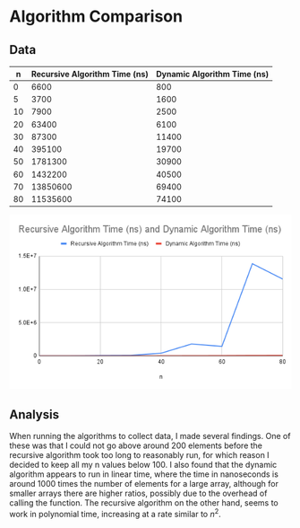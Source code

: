 # Algorithm Comparison

## Data

| n   | Recursive Algorithm Time (ns) | Dynamic Algorithm Time (ns) |
| --- | ----------------------------- | --------------------------- |
| 0   | 6600                          | 800                         |
| 5   | 3700                          | 1600                        |
| 10  | 7900                          | 2500                        |
| 20  | 63400                         | 6100                        |
| 30  | 87300                         | 11400                       |
| 40  | 395100                        | 19700                       |
| 50  | 1781300                       | 30900                       |
| 60  | 1432200                       | 40500                       |
| 70  | 13850600                      | 69400                       |
| 80  | 11535600                      | 74100                       |

![A chart representing the above data](Chart.png)

## Analysis

When running the algorithms to collect data, I made several findings. One of these was that I could not go above around 200 elements before the recursive algorithm took too long to reasonably run, for which reason I decided to keep all my n values below 100. I also found that the dynamic algorithm appears to run in linear time, where the time in nanoseconds is around 1000 times the number of elements for a large array, although for smaller arrays there are higher ratios, possibly due to the overhead of calling the function. The recursive algorithm on the other hand, seems to work in polynomial time, increasing at a rate similar to $n^2$. 